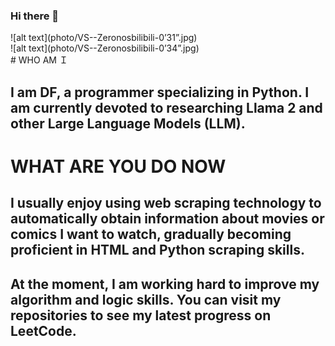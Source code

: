 ### Hi there 👋
<div style="width: 60%; height: 60%">
![alt text](photo/VS--Zeronosbilibili-0’31”.jpg)
![alt text](photo/VS--Zeronosbilibili-0’34”.jpg)
</div>
# WHO AM Ｉ

##  I am DF, a programmer specializing in Python. I am currently devoted to researching Llama 2 and other Large Language Models (LLM).

# WHAT ARE YOU DO NOW

## I usually enjoy using web scraping technology to automatically obtain information about movies or comics I want to watch, gradually becoming proficient in HTML and Python scraping skills.

## At the moment, I am working hard to improve my algorithm and logic skills. You can visit my repositories to see my latest progress on LeetCode.
